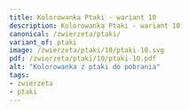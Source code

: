 ```yaml
---
title: Kolorowanka Ptaki - wariant 10
description: Kolorowanka Ptaki - wariant 10
canonical: /zwierzeta/ptaki/
variant_of: ptaki
image: /zwierzeta/ptaki/10/ptaki-10.svg
pdf: /zwierzeta/ptaki/10/ptaki-10.pdf
alt: "Kolorowanka z ptaki do pobrania"
tags:
- zwierzeta
- ptaki
---
```

